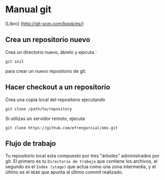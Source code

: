 # Manual git

[Libro] (http://git-scm.com/book/es/)

## Crea un repositorio nuevo

Crea un directorio nuevo, ábrelo y ejecuta :

	git init

para crear un nuevo repositorio de git.

## Hacer checkout a un repositorio

Crea una copia local del repositorio ejecutando

	git clone /path/to/repository
	
Si utilizas un servidor remoto, ejecuta

	git clone https://github.com/efrengarcial/oms.git

## Flujo de trabajo

Tu repositorio local esta compuesto por tres "árboles" administrados por git.
El primero es tu `Directorio de trabajo` que contiene los archivos, 
el segundo es el `Index (stage)` que actua como una zona intermedia, 
y el último es el `HEAD` que apunta al último commit realizado.


